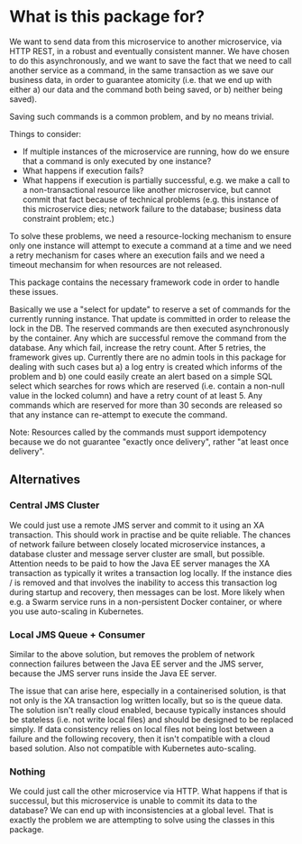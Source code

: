 # What is this package for?

We want to send data from this microservice to another microservice, via HTTP REST, in a robust and eventually consistent manner.
We have chosen to do this asynchronously, and we want to save the fact that we need to call another service as a command, in the same transaction as we save our business data, in order to guarantee atomicity (i.e. that we end up with either a) our data and the command both being saved, or b) neither being saved).

Saving such commands is a common problem, and by no means trivial.

Things to consider:

- If multiple instances of the microservice are running, how do we ensure that a command is only executed by one instance?
- What happens if execution fails?
- What happens if execution is partially successful, e.g. we make a call to a non-transactional resource like another microservice, but cannot commit that fact because of technical problems (e.g. this instance of this microservice dies; network failure to the database; business data constraint problem; etc.)

To solve these problems, we need a resource-locking mechanism to ensure only one instance will attempt to execute a command at a time and we need a retry mechanism for cases where an execution fails and we need a timeout mechansim for when resources are not released.

This package contains the necessary framework code in order to handle these issues.

Basically we use a "select for update" to reserve a set of commands for the currently running instance.
That update is committed in order to release the lock in the DB.
The reserved commands are then executed asynchronously by the container.
Any which are successful remove the command from the database.
Any which fail, increase the retry count.
After 5 retries, the framework gives up.
Currently there are no admin tools in this package for dealing with such cases but a) a log entry is created which informs of the problem and b) one could easily create an alert based on a simple SQL select which searches for rows which are reserved (i.e. contain a non-null value in the locked column) and have a retry count of at least 5.
Any commands which are reserved for more than 30 seconds are released so that any instance can re-attempt to execute the command.

Note: Resources called by the commands must support idempotency because we do not guarantee "exactly once delivery", rather "at least once delivery".

## Alternatives

### Central JMS Cluster

We could just use a remote JMS server and commit to it using an XA transaction.
This should work in practise and be quite reliable.
The chances of network failure between closely located microservice instances, a database cluster and message server cluster are small, but possible.
Attention needs to be paid to how the Java EE server manages the XA transaction as typically it writes a transaction log locally. If the instance dies / is removed and that involves the inability to access this transaction log during startup and recovery, then messages can be lost.
More likely when e.g. a Swarm service runs in a non-persistent Docker container, or where you use auto-scaling in Kubernetes.

### Local JMS Queue + Consumer

Similar to the above solution, but removes the problem of network connection failures between the Java EE server and the JMS server, because the JMS server runs inside the Java EE server.

The issue that can arise here, especially in a containerised solution, is that not only is the XA transaction log written locally, but so is the queue data.
The solution isn't really cloud enabled, because typically instances should be stateless (i.e. not write local files) and should be designed to be replaced simply.
If data consistency relies on local files not being lost between a failure and the following recovery, then it isn't compatible with a cloud based solution.
Also not compatible with Kubernetes auto-scaling.

### Nothing

We could just call the other microservice via HTTP. What happens if that is successul, but this microservice is unable to commit its data to the database?
We can end up with inconsistencies at a global level.
That is exactly the problem we are attempting to solve using the classes in this package.